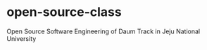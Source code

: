 open-source-class
=================

Open Source Software Engineering of Daum Track in Jeju National University
